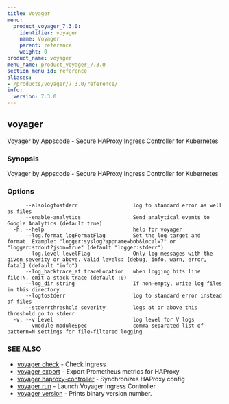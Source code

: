 ```yaml
---
title: Voyager
menu:
  product_voyager_7.3.0:
    identifier: voyager
    name: Voyager
    parent: reference
    weight: 0
product_name: voyager
menu_name: product_voyager_7.3.0
section_menu_id: reference
aliases:
- /products/voyager/7.3.0/reference/
info:
  version: 7.3.0
---
```


## voyager

Voyager by Appscode - Secure HAProxy Ingress Controller for Kubernetes

### Synopsis

Voyager by Appscode - Secure HAProxy Ingress Controller for Kubernetes

### Options

```
      --alsologtostderr                  log to standard error as well as files
      --enable-analytics                 Send analytical events to Google Analytics (default true)
  -h, --help                             help for voyager
      --log.format logFormatFlag         Set the log target and format. Example: "logger:syslog?appname=bob&local=7" or "logger:stdout?json=true" (default "logger:stderr")
      --log.level levelFlag              Only log messages with the given severity or above. Valid levels: [debug, info, warn, error, fatal] (default "info")
      --log_backtrace_at traceLocation   when logging hits line file:N, emit a stack trace (default :0)
      --log_dir string                   If non-empty, write log files in this directory
      --logtostderr                      log to standard error instead of files
      --stderrthreshold severity         logs at or above this threshold go to stderr
  -v, --v Level                          log level for V logs
      --vmodule moduleSpec               comma-separated list of pattern=N settings for file-filtered logging
```

### SEE ALSO

* [voyager check](/products/voyager/7.3.0/reference/voyager_check)	 - Check Ingress
* [voyager export](/products/voyager/7.3.0/reference/voyager_export)	 - Export Prometheus metrics for HAProxy
* [voyager haproxy-controller](/products/voyager/7.3.0/reference/voyager_haproxy-controller)	 - Synchronizes HAProxy config
* [voyager run](/products/voyager/7.3.0/reference/voyager_run)	 - Launch Voyager Ingress Controller
* [voyager version](/products/voyager/7.3.0/reference/voyager_version)	 - Prints binary version number.

